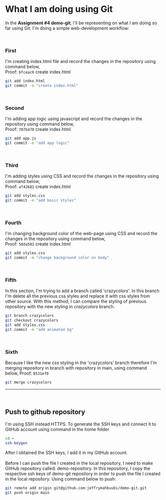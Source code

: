 # What I am doing using Git

In the **Assignment #4 demo-git**, I'll be representing on what I am doing so far using Git. I'm doing a simple web-development workflow:

<br>

### **First**

I'm creating index.html file and record the changes in the repository using command below, <br> Proof: `bfceac6` create index.html

```sh
git add index.html
git commit -m "create index.html"
```

<br>

### **Second**

I'm adding app logic using javascript and record the changes in the repository using command below, <br> Proof: `707b478` create index.html

```sh
git add app.js
git commit -m "add app logic"
```

<br>

### **Third**

I'm adding styles using CSS and record the changes in the repository using command below, <br> Proof: `af42681` create index.html

```sh
git add styles.css
git commit -m "add basic styles"
```

<br>

### **Fourth**

I'm changing background color of the web-page using CSS and record the changes in the repository using command below, <br> Proof: `50da501` create index.html

```sh
git add styles.css
git commit -m "change background color on body"
```

<br>

### **Fifth**

In this section, I'm trying to add a branch called 'crazycolors'. In this branch I'm delete all the previous css styles and replace it with css styles from other source. With this method, I can compare the styling of previous repository with the new styling in _crazycolors_ branch.

```sh
git branch crazycolors
git checkout crazycolors
git add styles.css
git commit -m "add animated bg"
```

<br>

### **Sixth**

Because I like the new css styling in the 'crazycolors' branch therefore I'm merging repository in branch with repository in main, using command below,
Proof: `8531ef0`

```sh
git merge crazycolors
```

---

<br>

## Push to github repository

I'm using SSH instead HTTPS. To generate the SSH keys and connect it to GitHub account using command in the home folder

```sh
cd ~
ssh-keygen
```

After I obtained the SSH keys, I add it in my GitHub account. <br><br> Before I can push the file I created in the local repository, I need to make GitHub repository called: demo-repository. In this repository, I copy the respective ssh keys of demo-git repository in order to push the file I created in the local repository. Using command below to push:

```sh
git remote add origin git@github.com:jeffrymahbuubi/demo-git.git
git push origin main
```
